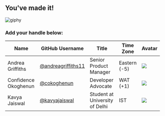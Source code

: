 ## You've made it! 

![giphy](https://user-images.githubusercontent.com/20666190/135487484-b031bcd1-3670-4860-b1b0-5803657db1cb.gif)

### Add your handle below: 

| Name | GitHub Username | Title | Time Zone | Avatar |
|---|---|---|---|---|
| Andrea Griffiths | [@andreagriffiths11](https://github.com/andreagriffiths11) | Senior Product Manager | Eastern (-5) | ![](https://avatars.githubusercontent.com/andreagriffiths11?s=64) |
| Confidence Okoghenun | [@cokoghenun](https://github.com/cokoghenun) | Developer Advocate | WAT (+1) | ![](https://avatars.githubusercontent.com/cokoghenun?s=64) |
| Kavya Jaiswal | [@kavyajaiswal](https://github.com/KavyaJaiswal) | Student at University of Delhi | IST | ![](https://avatars.githubusercontent.com/u/46790415?s=64) |

	
	
	
	
